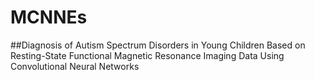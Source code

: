 # MCNNEs
##Diagnosis of Autism Spectrum Disorders in Young Children Based on Resting-State Functional Magnetic Resonance Imaging Data Using Convolutional Neural Networks
